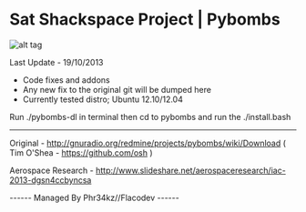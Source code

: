
Sat Shackspace Project | Pybombs
=================================

![alt tag](http://i.imgur.com/blQndbj.jpg)

Last Update - 19/10/2013

- Code fixes and addons
- Any new fix to the original git will be dumped here
- Currently tested distro; Ubuntu 12.10/12.04

Run ./pybombs-dl in terminal then cd to pybombs and run the ./install.bash

-----

Original - http://gnuradio.org/redmine/projects/pybombs/wiki/Download ( Tim O'Shea - https://github.com/osh )

Aerospace Research - http://www.slideshare.net/aerospaceresearch/iac-2013-dgsn4ccbyncsa




------ Managed By Phr34kz//Flacodev ------